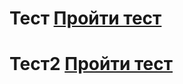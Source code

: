 # Тест [Пройти тест](https://lolgin.github.io/fantastic-spoon/quiz_pro.html)
# Тест2 [Пройти тест](https://lolgin.github.io/fantastic-spoon/test.html)

